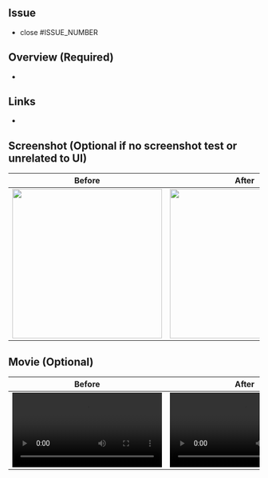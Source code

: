 ## Issue
- close #ISSUE_NUMBER

## Overview (Required)
- 

## Links
- 

## Screenshot (Optional if no screenshot test or unrelated to UI)
Before | After
:--: | :--:
<img src="" width="300" /> | <img src="" width="300" />

## Movie (Optional)
Before | After
:--: | :--:
<video src="" width="300" > | <video src="" width="300" >
